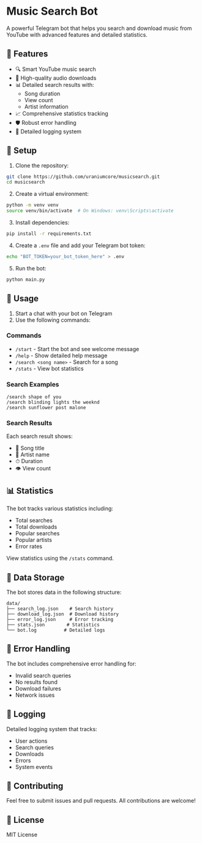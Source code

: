 # Music Search Bot

A powerful Telegram bot that helps you search and download music from YouTube with advanced features and detailed statistics.

## 🌟 Features

- 🔍 Smart YouTube music search
- 🎵 High-quality audio downloads
- 📊 Detailed search results with:
  - Song duration
  - View count
  - Artist information
- 📈 Comprehensive statistics tracking
- 🛡️ Robust error handling
- 📝 Detailed logging system

## 🚀 Setup

1. Clone the repository:
```bash
git clone https://github.com/uraniumcore/musicsearch.git
cd musicsearch
```

2. Create a virtual environment:
```bash
python -m venv venv
source venv/bin/activate  # On Windows: venv\Scripts\activate
```

3. Install dependencies:
```bash
pip install -r requirements.txt
```

4. Create a `.env` file and add your Telegram bot token:
```bash
echo "BOT_TOKEN=your_bot_token_here" > .env
```

5. Run the bot:
```bash
python main.py
```

## 📱 Usage

1. Start a chat with your bot on Telegram
2. Use the following commands:

### Commands

- `/start` - Start the bot and see welcome message
- `/help` - Show detailed help message
- `/search <song name>` - Search for a song
- `/stats` - View bot statistics

### Search Examples

```
/search shape of you
/search blinding lights the weeknd
/search sunflower post malone
```

### Search Results

Each search result shows:
- 🎵 Song title
- 👤 Artist name
- ⏱ Duration
- 👁 View count

## 📊 Statistics

The bot tracks various statistics including:
- Total searches
- Total downloads
- Popular searches
- Popular artists
- Error rates

View statistics using the `/stats` command.

## 📁 Data Storage

The bot stores data in the following structure:
```
data/
├── search_log.json    # Search history
├── download_log.json  # Download history
├── error_log.json     # Error tracking
├── stats.json        # Statistics
└── bot.log          # Detailed logs
```

## 🔧 Error Handling

The bot includes comprehensive error handling for:
- Invalid search queries
- No results found
- Download failures
- Network issues

## 📝 Logging

Detailed logging system that tracks:
- User actions
- Search queries
- Downloads
- Errors
- System events

## 🤝 Contributing

Feel free to submit issues and pull requests. All contributions are welcome!

## 📄 License

MIT License 